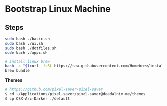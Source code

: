 # Bootstrap Linux Machine

## Steps
```bash
sudo bash ./basic.sh
sudo bash ./ui.sh
sudo bash ./dotfiles.sh
sudo bash ./apps.sh

# install linux brew
bash -c "$(curl -fsSL https://raw.githubusercontent.com/Homebrew/install/master/install.sh)"
brew bundle
```

**Themes**
```bash
# https://github.com/pixel-saver/pixel-saver
$ cd ~/Applications/pixel-saver/pixel-saver@deadalnix.me/themes
$ cp OSX-Arc-Darker ./default
```
